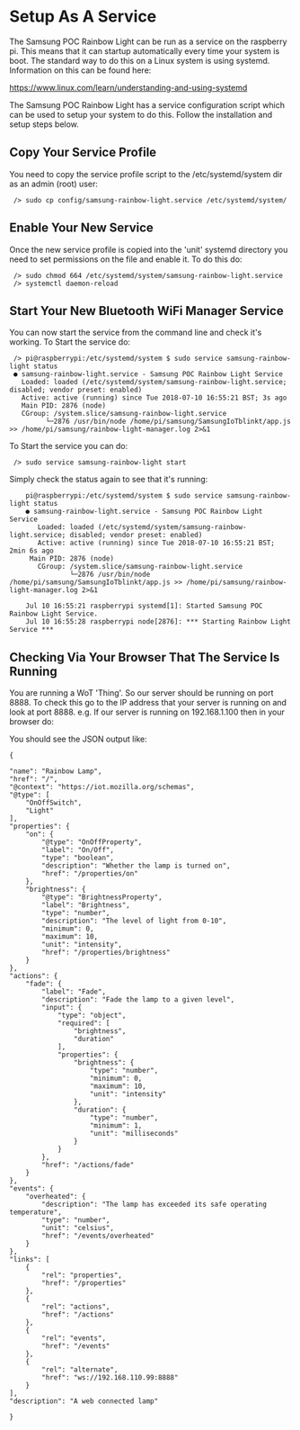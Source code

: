 # Setup As A Service
The Samsung POC Rainbow Light can be run as a service on the raspberry pi. This means that it can startup automatically 
every time your system is boot. The standard way to do this on a Linux system is using systemd. Information on this can be found here:

https://www.linux.com/learn/understanding-and-using-systemd

The Samsung POC Rainbow Light has a service configuration script which can be used to setup your system to do this. Follow the installation and setup steps below.

## Copy Your Service Profile
You need to copy the service profile script to the /etc/systemd/system dir as an admin (root) user:

     /> sudo cp config/samsung-rainbow-light.service /etc/systemd/system/
     
## Enable Your New Service
Once the new service profile is copied into the 'unit' systemd directory you need to set permissions on the file and enable it. To do this do:

     /> sudo chmod 664 /etc/systemd/system/samsung-rainbow-light.service
     /> systemctl daemon-reload

## Start Your New Bluetooth WiFi Manager Service
You can now start the service from the command line and check it's working. To Start the service do:

     /> pi@raspberrypi:/etc/systemd/system $ sudo service samsung-rainbow-light status
     ● samsung-rainbow-light.service - Samsung POC Rainbow Light Service
       Loaded: loaded (/etc/systemd/system/samsung-rainbow-light.service; disabled; vendor preset: enabled)
       Active: active (running) since Tue 2018-07-10 16:55:21 BST; 3s ago
       Main PID: 2876 (node)
       CGroup: /system.slice/samsung-rainbow-light.service
             └─2876 /usr/bin/node /home/pi/samsung/SamsungIoTblinkt/app.js >> /home/pi/samsung/rainbow-light-manager.log 2>&1


To Start the service you can do:

     /> sudo service samsung-rainbow-light start
     
Simply check the status again to see that it's running:

		pi@raspberrypi:/etc/systemd/system $ sudo service samsung-rainbow-light status
		● samsung-rainbow-light.service - Samsung POC Rainbow Light Service
		   Loaded: loaded (/etc/systemd/system/samsung-rainbow-light.service; disabled; vendor preset: enabled)
		   Active: active (running) since Tue 2018-07-10 16:55:21 BST; 2min 6s ago
		 Main PID: 2876 (node)
		   CGroup: /system.slice/samsung-rainbow-light.service
		           └─2876 /usr/bin/node /home/pi/samsung/SamsungIoTblinkt/app.js >> /home/pi/samsung/rainbow-light-manager.log 2>&1
		
		Jul 10 16:55:21 raspberrypi systemd[1]: Started Samsung POC Rainbow Light Service.
		Jul 10 16:55:28 raspberrypi node[2876]: *** Starting Rainbow Light Service ***

## Checking Via Your Browser That The Service Is Running
You are running a WoT 'Thing'. So our server should be running on port 8888. To check this go to the IP address that your server is running
on and look at port 8888. e.g. If our server is running on 192.168.1.100 then in your browser do:

You should see the JSON output like:

    {

    "name": "Rainbow Lamp",
    "href": "/",
    "@context": "https://iot.mozilla.org/schemas",
    "@type": [
        "OnOffSwitch",
        "Light"
    ],
    "properties": {
        "on": {
            "@type": "OnOffProperty",
            "label": "On/Off",
            "type": "boolean",
            "description": "Whether the lamp is turned on",
            "href": "/properties/on"
        },
        "brightness": {
            "@type": "BrightnessProperty",
            "label": "Brightness",
            "type": "number",
            "description": "The level of light from 0-10",
            "minimum": 0,
            "maximum": 10,
            "unit": "intensity",
            "href": "/properties/brightness"
        }
    },
    "actions": {
        "fade": {
            "label": "Fade",
            "description": "Fade the lamp to a given level",
            "input": {
                "type": "object",
                "required": [
                    "brightness",
                    "duration"
                ],
                "properties": {
                    "brightness": {
                        "type": "number",
                        "minimum": 0,
                        "maximum": 10,
                        "unit": "intensity"
                    },
                    "duration": {
                        "type": "number",
                        "minimum": 1,
                        "unit": "milliseconds"
                    }
                }
            },
            "href": "/actions/fade"
        }
    },
    "events": {
        "overheated": {
            "description": "The lamp has exceeded its safe operating temperature",
            "type": "number",
            "unit": "celsius",
            "href": "/events/overheated"
        }
    },
    "links": [
        {
            "rel": "properties",
            "href": "/properties"
        },
        {
            "rel": "actions",
            "href": "/actions"
        },
        {
            "rel": "events",
            "href": "/events"
        },
        {
            "rel": "alternate",
            "href": "ws://192.168.110.99:8888"
        }
    ],
    "description": "A web connected lamp"

    }


